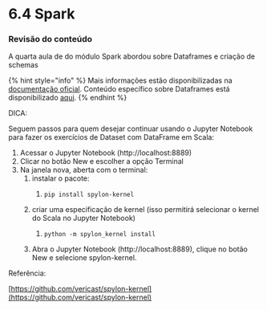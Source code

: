 # 6.4 Spark

### Revisão do conteúdo

A quarta aula de do módulo Spark  abordou sobre Dataframes e criação de schemas

{% hint style="info" %}
 Mais informações estão disponibilizadas na [documentação oficial](https://spark.apache.org/docs/latest/). Conteúdo específico sobre Dataframes está disponibilizado [aqui](https://spark.apache.org/docs/latest/sql-programming-guide.html).
{% endhint %}



DICA:

Seguem passos para quem desejar continuar usando o Jupyter Notebook para fazer os exercícios de Dataset com DataFrame em Scala:

1. Acessar o Jupyter Notebook \(http://localhost:8889\)
2. Clicar no botão New e escolher a opção Terminal
3. Na janela nova, aberta com o terminal:
   1. instalar o pacote:
      1. ```text
         pip install spylon-kernel
         ```
   2. criar uma especificação de kernel \(isso permitirá selecionar o kernel do Scala no Jupyter Notebook\)
      1. ```text
         python -m spylon_kernel install
         ```
   3. Abra o Jupyter Notebook \(http://localhost:8889\), clique no botão New e selecione spylon-kernel.

Referência:

[https://github.com/vericast/spylon-kernel](https://github.com/vericast/spylon-kernel)

